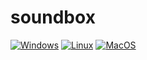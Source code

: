 # soundbox

[![Windows](https://github.com/indy256/soundbox/actions/workflows/win.yml/badge.svg)](https://github.com/indy256/soundbox/actions/workflows/win.yml)
[![Linux](https://github.com/indy256/soundbox/actions/workflows/linux.yml/badge.svg)](https://github.com/indy256/soundbox/actions/workflows/linux.yml)
[![MacOS](https://github.com/indy256/soundbox/actions/workflows/macos.yml/badge.svg)](https://github.com/indy256/soundbox/actions/workflows/macos.yml)
